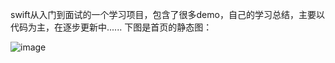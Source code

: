 swift从入门到面试的一个学习项目，包含了很多demo，自己的学习总结，主要以代码为主，在逐步更新中...... 
下图是首页的静态图：

![image](https://github.com/FCF5646448/FCFCommonFrame/blob/master/bg.png?raw=true)
